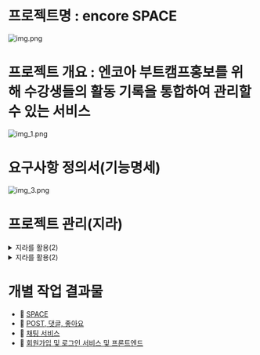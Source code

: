 
# 프로젝트명 : encore SPACE

![img.png](docs/Common/img/img.png)

# 프로젝트 개요 : 엔코아 부트캠프홍보를 위해 수강생들의 활동 기록을 통합하여 관리할 수 있는 서비스
![img_1.png](docs/Common/img/img_1.png)


# 요구사항 정의서(기능명세)
![img_3.png](docs/Common/img/img_3.png)


# 프로젝트 관리(지라)
<details>
    <summary> 지라를 활용(2) </summary>

![img_13.png](docs/Common/img/img_13.png)
</details>

<details>
    <summary> 지라를 활용(2) </summary>

![img_14.png](docs/Common/img/img_14.png)
</details>


# 개별 작업 결과물

- 📕 [SPACE](https://github.com/beyond-sw-camp/be03-3rd-4team-encoreSPACE/blob/develop/docs/Space/README.md)
- 📙 [POST, 댓글, 좋아요](https://github.com/beyond-sw-camp/be03-2nd-4team-encoreSPACE/blob/develop/docs/heejun_docs/README.md)
- 📗 [채팅 서비스](https://github.com/beyond-sw-camp/be03-2nd-4team-encoreSPACE/blob/develop/docs/docs_jaeseok/README.md)
- 📘 [회원가입 및 로그인 서비스 및 프론트엔드](https://github.com/beyond-sw-camp/be03-3rd-4team-encoreSPACE/blob/develop/docs/docs_GyeongNam/README.md)



